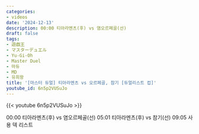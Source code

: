 ```yaml
---
categories:
- videos
date: '2024-12-13'
description: 00:00 티아라멘츠(후) vs 염오르페골(선)
draft: false
tags:
- 遊戯王
- マスターデュエル
- Yu-Gi-Oh
- Master Duel
- 마듀
- MD
- 유희왕
title: '[마스터 듀얼] 티아라멘츠 vs 오르페골, 참기 [듀얼리스트 컵]'
youtube_id: 6n5p2VUSuJo
---
```



{{< youtube 6n5p2VUSuJo >}}

00:00 티아라멘츠(후) vs 염오르페골(선)
05:01 티아라멘츠(후) vs 참기(선)
09:05 사용 덱 리스트